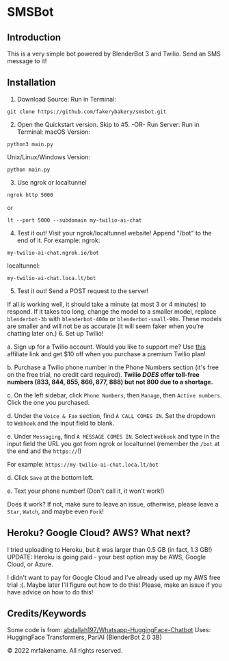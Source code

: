 # SMSBot

## Introduction

This is a very simple bot powered by BlenderBot 3 and Twilio. Send an SMS message to it!

## Installation

1. Download Source: Run in Terminal:
```
git clone https://github.com/fakerybakery/smsbot.git
```
2. Open the Quickstart version. Skip to #5. -OR- Run Server: Run in Terminal:
macOS Version:
```
python3 main.py
```
Unix/Linux/Windows Version:
```
python main.py
```
3. Use ngrok or localtunnel
```
ngrok http 5000
```
or
```
lt --port 5000 --subdomain my-twilio-ai-chat
```
4. Test it out! Visit your ngrok/localtunnel website! Append "/bot" to the end of it. For example:
ngrok:
```
my-twilio-ai-chat.ngrok.io/bot
```
localtunnel:
```
my-twilio-ai-chat.loca.lt/bot
```
5. Test it out! Send a POST request to the server!

If all is working well, it should take a minute (at most 3 or 4 minutes) to respond. If it takes too long, change the model to a smaller model, replace `blenderbot-3b` with `blenderbot-400m` or `blenderbot-small-90m`. These models are smaller and will not be as accurate (it will seem faker when you're chatting later on.)
6. Set up Twilio!

  a. Sign up for a Twilio account. Would you like to support me? Use [this](https://www.twilio.com/referral/ZdVrTn) affiliate link and get $10 off when you purchase a premium Twilio plan!
  
  b. Purchase a Twilio phone number in the Phone Numbers section (it's free on the free trial, no credit card required). **Twilio _DOES_ offer toll-free numbers (833, 844, 855, 866, 877, 888) but not 800 due to a shortage.**
  
  c. On the left sidebar, click `Phone Numbers`, then `Manage`, then `Active numbers`. Click the one you purchased.
  
  d. Under the `Voice & Fax` section, find `A CALL COMES IN`. Set the dropdown to `Webhook` and the input field to blank.
  
  e. Under `Messaging`, find `A MESSAGE COMES IN`. Select `Webhook` and type in the input field the URL you got from ngrok or localtunnel (remember the `/bot` at the end and the `https://`!)
  
  For example: `https://my-twilio-ai-chat.loca.lt/bot`
  
  d. Click `Save` at the bottom left.
  
  e. Text your phone number! (Don't call it, it won't work!)
  
Does it work? If not, make sure to leave an issue, otherwise, please leave a `Star`, `Watch`, and maybe even `Fork`!

## Heroku? Google Cloud? AWS? What next?
I tried uploading to Heroku, but it was larger than 0.5 GB (in fact, 1.3 GB!) UPDATE: Heroku is going paid - your best option may be AWS, Google Cloud, or Azure.

I didn't want to pay for Google Cloud and I've already used up my AWS free trial :(. Maybe later I'll figure out how to do this! Please, make an issue if you have advice on how to do this!
## Credits/Keywords
Some code is from: [abdallah197/Whatsapp-HuggingFace-Chatbot](https://github.com/abdallah197/Whatsapp-HuggingFace-Chatbot)
Uses: HuggingFace Transformers, ParlAI (BlenderBot 2.0 3B)


&copy; 2022 mrfakename. All rights reserved.
